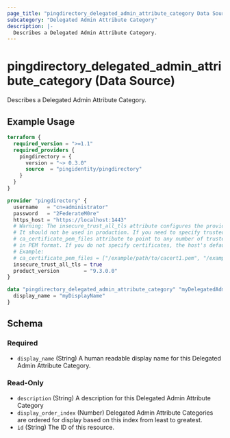 ```yaml
---
page_title: "pingdirectory_delegated_admin_attribute_category Data Source - terraform-provider-pingdirectory"
subcategory: "Delegated Admin Attribute Category"
description: |-
  Describes a Delegated Admin Attribute Category.
---
```


# pingdirectory_delegated_admin_attribute_category (Data Source)

Describes a Delegated Admin Attribute Category.

## Example Usage

```terraform
terraform {
  required_version = ">=1.1"
  required_providers {
    pingdirectory = {
      version = "~> 0.3.0"
      source  = "pingidentity/pingdirectory"
    }
  }
}

provider "pingdirectory" {
  username   = "cn=administrator"
  password   = "2FederateM0re"
  https_host = "https://localhost:1443"
  # Warning: The insecure_trust_all_tls attribute configures the provider to trust any certificate presented by the PingDirectory server.
  # It should not be used in production. If you need to specify trusted CA certificates, use the
  # ca_certificate_pem_files attribute to point to any number of trusted CA certificate files
  # in PEM format. If you do not specify certificates, the host's default root CA set will be used.
  # Example:
  # ca_certificate_pem_files = ["/example/path/to/cacert1.pem", "/example/path/to/cacert2.pem"]
  insecure_trust_all_tls = true
  product_version        = "9.3.0.0"
}

data "pingdirectory_delegated_admin_attribute_category" "myDelegatedAdminAttributeCategory" {
  display_name = "myDisplayName"
}
```

<!-- schema generated by tfplugindocs -->
## Schema

### Required

- `display_name` (String) A human readable display name for this Delegated Admin Attribute Category.

### Read-Only

- `description` (String) A description for this Delegated Admin Attribute Category
- `display_order_index` (Number) Delegated Admin Attribute Categories are ordered for display based on this index from least to greatest.
- `id` (String) The ID of this resource.

